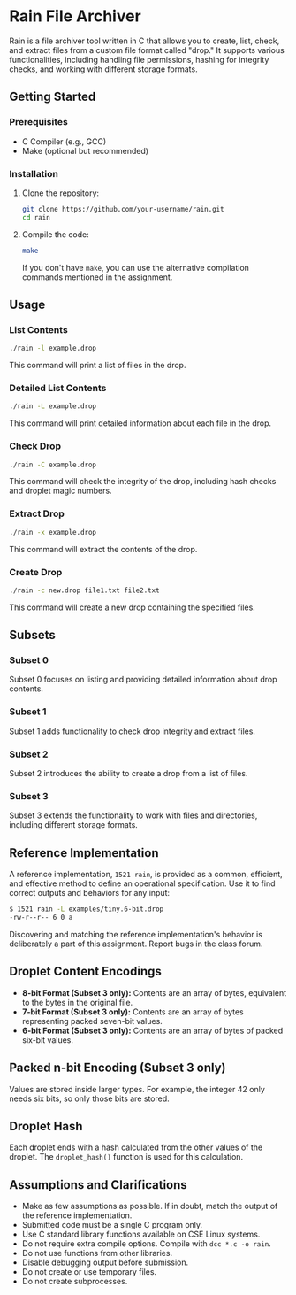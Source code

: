 # Rain File Archiver

Rain is a file archiver tool written in C that allows you to create, list, check, and extract files from a custom file format called "drop." It supports various functionalities, including handling file permissions, hashing for integrity checks, and working with different storage formats.

## Getting Started

### Prerequisites

- C Compiler (e.g., GCC)
- Make (optional but recommended)

### Installation

1. Clone the repository:

   ```bash
   git clone https://github.com/your-username/rain.git
   cd rain
   ```

2. Compile the code:

   ```bash
   make
   ```

   If you don't have `make`, you can use the alternative compilation commands mentioned in the assignment.

## Usage

### List Contents

```bash
./rain -l example.drop
```

This command will print a list of files in the drop.

### Detailed List Contents

```bash
./rain -L example.drop
```

This command will print detailed information about each file in the drop.

### Check Drop

```bash
./rain -C example.drop
```

This command will check the integrity of the drop, including hash checks and droplet magic numbers.

### Extract Drop

```bash
./rain -x example.drop
```

This command will extract the contents of the drop.

### Create Drop

```bash
./rain -c new.drop file1.txt file2.txt
```

This command will create a new drop containing the specified files.

## Subsets

### Subset 0

Subset 0 focuses on listing and providing detailed information about drop contents.

### Subset 1

Subset 1 adds functionality to check drop integrity and extract files.

### Subset 2

Subset 2 introduces the ability to create a drop from a list of files.

### Subset 3

Subset 3 extends the functionality to work with files and directories, including different storage formats.

## Reference Implementation

A reference implementation, `1521 rain`, is provided as a common, efficient, and effective method to define an operational specification. Use it to find correct outputs and behaviors for any input:

```bash
$ 1521 rain -L examples/tiny.6-bit.drop
-rw-r--r-- 6 0 a
```

Discovering and matching the reference implementation's behavior is deliberately a part of this assignment. Report bugs in the class forum.

## Droplet Content Encodings

- **8-bit Format (Subset 3 only):** Contents are an array of bytes, equivalent to the bytes in the original file.
- **7-bit Format (Subset 3 only):** Contents are an array of bytes representing packed seven-bit values.
- **6-bit Format (Subset 3 only):** Contents are an array of bytes of packed six-bit values.

## Packed n-bit Encoding (Subset 3 only)

Values are stored inside larger types. For example, the integer 42 only needs six bits, so only those bits are stored.

## Droplet Hash

Each droplet ends with a hash calculated from the other values of the droplet. The `droplet_hash()` function is used for this calculation.

## Assumptions and Clarifications
- Make as few assumptions as possible. If in doubt, match the output of the reference implementation.
- Submitted code must be a single C program only.
- Use C standard library functions available on CSE Linux systems.
- Do not require extra compile options. Compile with `dcc *.c -o rain`.
- Do not use functions from other libraries.
- Disable debugging output before submission.
- Do not create or use temporary files.
- Do not create subprocesses.
